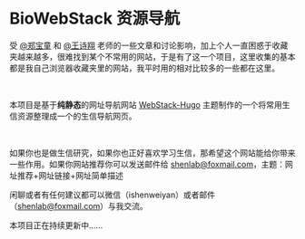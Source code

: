# BioWebStack 资源导航

受 [@郑宝童](https://www.yuque.com/btzheng) 和 [@王诗翔](https://github.com/ShixiangWang) 老师的一些文章和讨论影响，加上个人一直困惑于收藏夹越来越多，很难找到某个不常用的网站，于是有了这一个项目，这里收集的基本都是我自己浏览器收藏夹里的网站，我平时用的相对比较多的一些都在这里。

<br/>

本项目是基于**纯静态**的网址导航网站 [WebStack-Hugo](https://github.com/shenweiyan/webstack-hugo) 主题制作的一个将常用生信资源整理成一个的生信导航网页。

<br/>

如果你也是做生信研究，如果你也正好喜欢学习生信，那希望这个网站能给你带来一些作用。如果你网站推荐你可以发送邮件给 [shenlab@foxmail.com](http://mail.qq.com/cgi-bin/qm_share?t=qm_mailme&email=gfLp5O-t4OPB5_757ODo7a-i7uw)，主题：网址推荐+网址链接+网址简单描述

闲聊或者有任何建议都可以微信（ishenweiyan）或者邮件（[shenlab@foxmail.com](http://mail.qq.com/cgi-bin/qm_share?t=qm_mailme&email=gfLp5O-t4OPB5_757ODo7a-i7uw)）与我交流。

本项目正在持续更新中......
